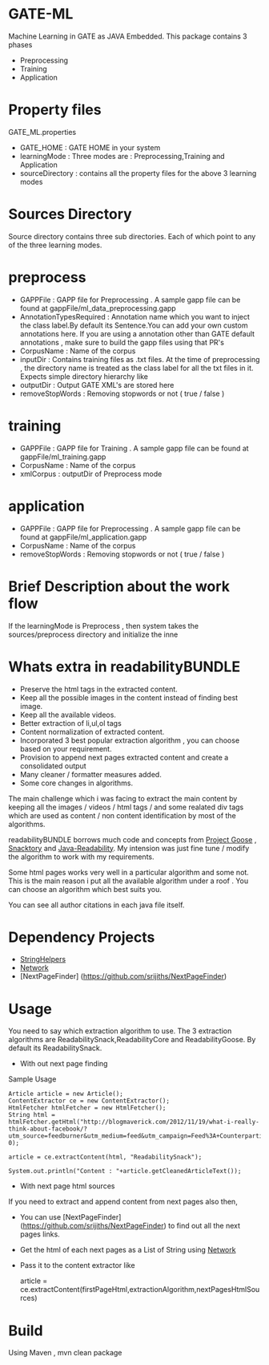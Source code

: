 GATE-ML
=======

Machine Learning in GATE as JAVA Embedded. This package contains 3 phases

* Preprocessing
* Training
* Application

Property files
====================
GATE_ML.properties

* GATE_HOME 		: GATE HOME in your system
* learningMode		: Three modes are : Preprocessing,Training and Application
* sourceDirectory 	: contains all the property files for the above 3 learning modes

Sources Directory
================
Source directory contains three sub directories. Each of which point to any of the three learning modes.

preprocess
==========

* GAPPFile				: GAPP file for Preprocessing . A sample gapp file can be found at gappFile/ml_data_preprocessing.gapp
* AnnotationTypesRequired : Annotation name which you want to inject the class label.By default its Sentence.You can add your own custom
annotations here. 
If you are using a annotation other than GATE default annotations , make sure to build the gapp files using that PR's
* CorpusName 				: Name of the corpus
* inputDir 				: Contains training files as .txt files. At the time of preprocessing , the directory name is treated as
the class label for all the txt files in it. Expects simple directory hierarchy like 
* outputDir 				: Output GATE XML's are stored here
* removeStopWords			: Removing stopwords or not ( true / false )

training
========

* GAPPFile  				: GAPP file for Training . A sample gapp file can be found at gappFile/ml_training.gapp
* CorpusName 				: Name of the corpus
* xmlCorpus 				: outputDir of Preprocess mode

application
==========

* GAPPFile					: GAPP file for Preprocessing . A sample gapp file can be found at gappFile/ml_application.gapp
* CorpusName 				: Name of the corpus
* removeStopWords			: Removing stopwords or not ( true / false )



Brief Description about the work flow
=====================================
If the learningMode is Preprocess , then system takes the sources/preprocess directory and initialize the inne



Whats extra in readabilityBUNDLE
================================

* Preserve the html tags in the extracted content.
* Keep all the possible images in the content instead of finding best image.
* Keep all the available videos.
* Better extraction of li,ul,ol tags
* Content normalization of extracted content.
* Incorporated 3 best popular extraction algorithm , you can choose based on your requirement.
* Provision to append next pages extracted content and create a consolidated output
* Many cleaner / formatter measures added.
* Some core changes in algorithms.

The main challenge which i was facing to extract the main content by keeping all the images / videos / html tags / and some realated div tags which are used as content / non content identification by most of the algorithms.

readabilityBUNDLE borrows much code and concepts from [Project Goose](https://github.com/GravityLabs/goose) , [Snacktory](https://github.com/karussell/snacktory) and [Java-Readability](https://github.com/basis-technology-corp/Java-readability). My intension was just fine tune / modify the algorithm to work with my requirements.

Some html pages works very well in a particular algorithm and some not. This is the main reason i put all the available algorithm under a roof . You can choose an algorithm which best suits you.

You can see all author citations in each java file itself.

Dependency Projects
===================
* [StringHelpers](https://github.com/srijiths/StringHelpers)
* [Network](https://github.com/srijiths/Network)
* [NextPageFinder] (https://github.com/srijiths/NextPageFinder)

Usage
=====
You need to say which extraction algorithm to use. The 3 extraction algorithms are ReadabilitySnack,ReadabilityCore and ReadabilityGoose. By default its ReadabilitySnack.

* With out next page finding

Sample Usage

	Article article = new Article();
	ContentExtractor ce = new ContentExtractor();
	HtmlFetcher htmlFetcher = new HtmlFetcher();
	String html = htmlFetcher.getHtml("http://blogmaverick.com/2012/11/19/what-i-really-think-about-facebook/?utm_source=feedburner&utm_medium=feed&utm_campaign=Feed%3A+Counterparties+%28Counterparties%29", 0);

	article = ce.extractContent(html, "ReadabilitySnack");

	System.out.println("Content : "+article.getCleanedArticleText());

* With next page html sources

If you need to extract and append content from next pages also then,

* You can use [NextPageFinder] (https://github.com/srijiths/NextPageFinder) to find out all the next pages links.
* Get the html of each next pages as a List of String using [Network](https://github.com/srijiths/Network)
* Pass it to the content extractor like

	article = ce.extractContent(firstPageHtml,extractionAlgorithm,nextPagesHtmlSources)

Build
=====

Using Maven , mvn clean package